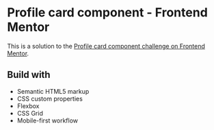 # Profile card component - Frontend Mentor

This is a solution to the [Profile card component challenge on Frontend Mentor](https://www.frontendmentor.io/challenges/profile-card-component-cfArpWshJ).

## Build with

- Semantic HTML5 markup
- CSS custom properties
- Flexbox
- CSS Grid
- Mobile-first workflow
